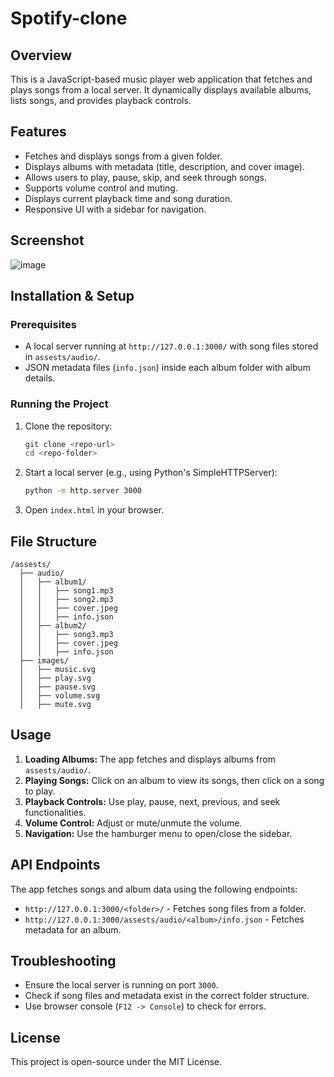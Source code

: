 # Spotify-clone

## Overview
This is a JavaScript-based music player web application that fetches and plays songs from a local server. It dynamically displays available albums, lists songs, and provides playback controls.

## Features
- Fetches and displays songs from a given folder.
- Displays albums with metadata (title, description, and cover image).
- Allows users to play, pause, skip, and seek through songs.
- Supports volume control and muting.
- Displays current playback time and song duration.
- Responsive UI with a sidebar for navigation.

## Screenshot
![image](https://github.com/user-attachments/assets/e2388665-101b-4554-81e4-eb77f8e1ff26)


## Installation & Setup
### Prerequisites
- A local server running at `http://127.0.0.1:3000/` with song files stored in `assests/audio/`.
- JSON metadata files (`info.json`) inside each album folder with album details.

### Running the Project
1. Clone the repository:
   ```bash
   git clone <repo-url>
   cd <repo-folder>
   ```
2. Start a local server (e.g., using Python's SimpleHTTPServer):
   ```bash
   python -m http.server 3000
   ```
3. Open `index.html` in your browser.

## File Structure
```
/assests/
  ├── audio/
  │   ├── album1/
  │   │   ├── song1.mp3
  │   │   ├── song2.mp3
  │   │   ├── cover.jpeg
  │   │   ├── info.json
  │   ├── album2/
  │   │   ├── song3.mp3
  │   │   ├── cover.jpeg
  │   │   ├── info.json
  ├── images/
  │   ├── music.svg
  │   ├── play.svg
  │   ├── pause.svg
  │   ├── volume.svg
  │   ├── mute.svg
```

## Usage
1. **Loading Albums:** The app fetches and displays albums from `assests/audio/`.
2. **Playing Songs:** Click on an album to view its songs, then click on a song to play.
3. **Playback Controls:** Use play, pause, next, previous, and seek functionalities.
4. **Volume Control:** Adjust or mute/unmute the volume.
5. **Navigation:** Use the hamburger menu to open/close the sidebar.

## API Endpoints
The app fetches songs and album data using the following endpoints:
- `http://127.0.0.1:3000/<folder>/` - Fetches song files from a folder.
- `http://127.0.0.1:3000/assests/audio/<album>/info.json` - Fetches metadata for an album.

## Troubleshooting
- Ensure the local server is running on port `3000`.
- Check if song files and metadata exist in the correct folder structure.
- Use browser console (`F12 -> Console`) to check for errors.

## License
This project is open-source under the MIT License.

